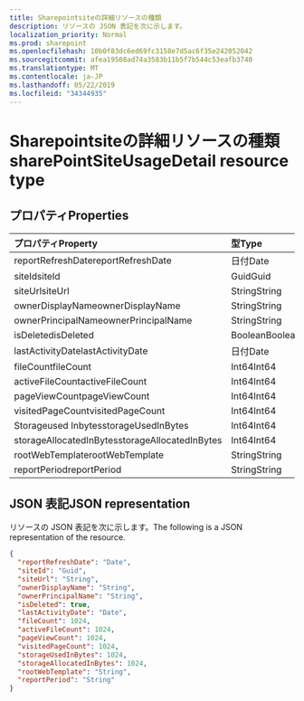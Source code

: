 ```yaml
---
title: Sharepointsiteの詳細リソースの種類
description: リソースの JSON 表記を次に示します。
localization_priority: Normal
ms.prod: sharepoint
ms.openlocfilehash: 10b0f83dc6ed69fc3158e7d5ac6f35e242052042
ms.sourcegitcommit: afea19508ad74a3583b11b5f7b544c53eafb3740
ms.translationtype: MT
ms.contentlocale: ja-JP
ms.lasthandoff: 05/22/2019
ms.locfileid: "34344935"
---
```

# <a name="sharepointsiteusagedetail-resource-type"></a><span data-ttu-id="6605e-103">Sharepointsiteの詳細リソースの種類</span><span class="sxs-lookup"><span data-stu-id="6605e-103">sharePointSiteUsageDetail resource type</span></span>

## <a name="properties"></a><span data-ttu-id="6605e-104">プロパティ</span><span class="sxs-lookup"><span data-stu-id="6605e-104">Properties</span></span>

| <span data-ttu-id="6605e-105">プロパティ</span><span class="sxs-lookup"><span data-stu-id="6605e-105">Property</span></span>                | <span data-ttu-id="6605e-106">型</span><span class="sxs-lookup"><span data-stu-id="6605e-106">Type</span></span>    |
| :---------------------- | :------ |
| <span data-ttu-id="6605e-107">reportRefreshDate</span><span class="sxs-lookup"><span data-stu-id="6605e-107">reportRefreshDate</span></span>       | <span data-ttu-id="6605e-108">日付</span><span class="sxs-lookup"><span data-stu-id="6605e-108">Date</span></span>    |
| <span data-ttu-id="6605e-109">siteId</span><span class="sxs-lookup"><span data-stu-id="6605e-109">siteId</span></span>                  | <span data-ttu-id="6605e-110">Guid</span><span class="sxs-lookup"><span data-stu-id="6605e-110">Guid</span></span>  |
| <span data-ttu-id="6605e-111">siteUrl</span><span class="sxs-lookup"><span data-stu-id="6605e-111">siteUrl</span></span>                 | <span data-ttu-id="6605e-112">String</span><span class="sxs-lookup"><span data-stu-id="6605e-112">String</span></span>  |
| <span data-ttu-id="6605e-113">ownerDisplayName</span><span class="sxs-lookup"><span data-stu-id="6605e-113">ownerDisplayName</span></span>        | <span data-ttu-id="6605e-114">String</span><span class="sxs-lookup"><span data-stu-id="6605e-114">String</span></span>  |
| <span data-ttu-id="6605e-115">ownerPrincipalName</span><span class="sxs-lookup"><span data-stu-id="6605e-115">ownerPrincipalName</span></span>      | <span data-ttu-id="6605e-116">String</span><span class="sxs-lookup"><span data-stu-id="6605e-116">String</span></span>  |
| <span data-ttu-id="6605e-117">isDeleted</span><span class="sxs-lookup"><span data-stu-id="6605e-117">isDeleted</span></span>               | <span data-ttu-id="6605e-118">Boolean</span><span class="sxs-lookup"><span data-stu-id="6605e-118">Boolean</span></span> |
| <span data-ttu-id="6605e-119">lastActivityDate</span><span class="sxs-lookup"><span data-stu-id="6605e-119">lastActivityDate</span></span>        | <span data-ttu-id="6605e-120">日付</span><span class="sxs-lookup"><span data-stu-id="6605e-120">Date</span></span>    |
| <span data-ttu-id="6605e-121">fileCount</span><span class="sxs-lookup"><span data-stu-id="6605e-121">fileCount</span></span>               | <span data-ttu-id="6605e-122">Int64</span><span class="sxs-lookup"><span data-stu-id="6605e-122">Int64</span></span>   |
| <span data-ttu-id="6605e-123">activeFileCount</span><span class="sxs-lookup"><span data-stu-id="6605e-123">activeFileCount</span></span>         | <span data-ttu-id="6605e-124">Int64</span><span class="sxs-lookup"><span data-stu-id="6605e-124">Int64</span></span>   |
| <span data-ttu-id="6605e-125">pageViewCount</span><span class="sxs-lookup"><span data-stu-id="6605e-125">pageViewCount</span></span>           | <span data-ttu-id="6605e-126">Int64</span><span class="sxs-lookup"><span data-stu-id="6605e-126">Int64</span></span>   |
| <span data-ttu-id="6605e-127">visitedPageCount</span><span class="sxs-lookup"><span data-stu-id="6605e-127">visitedPageCount</span></span>        | <span data-ttu-id="6605e-128">Int64</span><span class="sxs-lookup"><span data-stu-id="6605e-128">Int64</span></span>   |
| <span data-ttu-id="6605e-129">Storageused Inbytes</span><span class="sxs-lookup"><span data-stu-id="6605e-129">storageUsedInBytes</span></span>      | <span data-ttu-id="6605e-130">Int64</span><span class="sxs-lookup"><span data-stu-id="6605e-130">Int64</span></span>   |
| <span data-ttu-id="6605e-131">storageAllocatedInBytes</span><span class="sxs-lookup"><span data-stu-id="6605e-131">storageAllocatedInBytes</span></span> | <span data-ttu-id="6605e-132">Int64</span><span class="sxs-lookup"><span data-stu-id="6605e-132">Int64</span></span>   |
| <span data-ttu-id="6605e-133">rootWebTemplate</span><span class="sxs-lookup"><span data-stu-id="6605e-133">rootWebTemplate</span></span>         | <span data-ttu-id="6605e-134">String</span><span class="sxs-lookup"><span data-stu-id="6605e-134">String</span></span>  |
| <span data-ttu-id="6605e-135">reportPeriod</span><span class="sxs-lookup"><span data-stu-id="6605e-135">reportPeriod</span></span>            | <span data-ttu-id="6605e-136">String</span><span class="sxs-lookup"><span data-stu-id="6605e-136">String</span></span>  |

## <a name="json-representation"></a><span data-ttu-id="6605e-137">JSON 表記</span><span class="sxs-lookup"><span data-stu-id="6605e-137">JSON representation</span></span>

<span data-ttu-id="6605e-138">リソースの JSON 表記を次に示します。</span><span class="sxs-lookup"><span data-stu-id="6605e-138">The following is a JSON representation of the resource.</span></span>

<!-- {
  "blockType": "resource",
  "@odata.type": "microsoft.graph.sharePointSiteUsageDetail"
} -->

```json
{
  "reportRefreshDate": "Date", 
  "siteId": "Guid", 
  "siteUrl": "String", 
  "ownerDisplayName": "String", 
  "ownerPrincipalName": "String", 
  "isDeleted": true, 
  "lastActivityDate": "Date", 
  "fileCount": 1024, 
  "activeFileCount": 1024, 
  "pageViewCount": 1024, 
  "visitedPageCount": 1024, 
  "storageUsedInBytes": 1024, 
  "storageAllocatedInBytes": 1024, 
  "rootWebTemplate": "String", 
  "reportPeriod": "String"
}
```

